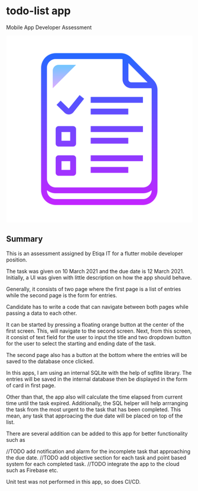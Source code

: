 # todo-list app

Mobile App Developer Assessment 


![alt text](https://github.com/Zuhairdi/to-do-list-apps-mobile-assessment/blob/master/android/app/src/main/res/drawable-v21/splashlogo.png?raw=true)


## Summary

This is an assessment assigned by Etiqa IT for a flutter mobile developer position.

The task was given on 10 March 2021 and the due date is 12 March 2021.
Initially, a UI was given with little description on how the app should behave.

Generally, it consists of two page where the first page is a list of entries while
the second page is the form for entries.

Candidate has to write a code that can navigate between both pages while passing a data
to each other.

It can be started by pressing a floating orange button at the center of the first screen. This, will navigate
to the second screen. Next, from this screen, it consist of text field for the user to input the title and
two dropdown button for the user to select the starting and ending date of the task.

The second page also has a button at the bottom where the entries will be saved to the database once clicked.

In this apps, I am using an internal SQLite with the help of sqflite library. The entries will be saved
in the internal database then be displayed in the form of card in first page.

Other than that, the app also will calculate the time elapsed from current time until the task expired.
Additionally, the SQL helper will help arrranging the task from the most urgent to the task that has
been completed. This mean, any task that approacing the due date will be placed on top of the list.

There are several addition can be added to this app for better functionality such as

//TODO add notification and alarm for the incomplete task that approaching the due date.
//TODO add objective section for each task and point based system for each completed task.
//TODO integrate the app to the cloud such as Firebase etc.

Unit test was not performed in this app, so does CI/CD.
